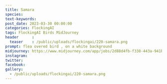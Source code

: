 ```yaml
---
title: Samara
species: 
text-keywords: 
post_date: 2023-03-30 00:00:00
categories: FlockingAI
tags: FlockingAI Birds MidJourney 
header      :
  teaser    : /public/uploads/flockingai/220-samara.png
prompt: flea overed bird , on a white background
midjourney: https://www.midjourney.com/app/jobs/2d88d4fb-f338-443a-941b-3feac6843c5e
instagram: 
twitter: 
facebook: 
gallery: 
  - /public/uploads/flockingai/220-samara.png
---
```


